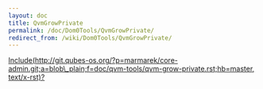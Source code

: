 ```yaml
---
layout: doc
title: QvmGrowPrivate
permalink: /doc/Dom0Tools/QvmGrowPrivate/
redirect_from: /wiki/Dom0Tools/QvmGrowPrivate/
---
```


[Include(http://git.qubes-os.org/?p=marmarek/core-admin.git;a=blob\_plain;f=doc/qvm-tools/qvm-grow-private.rst;hb=master, text/x-rst)?](/doc/Dom0Tools/Include(http%3A/git.qubes-os.org?p=marmarek/core-admin.git;a=blob_plain;f=doc/qvm-tools/qvm-grow-private.rst;hb=master,%20text/x-rst))
